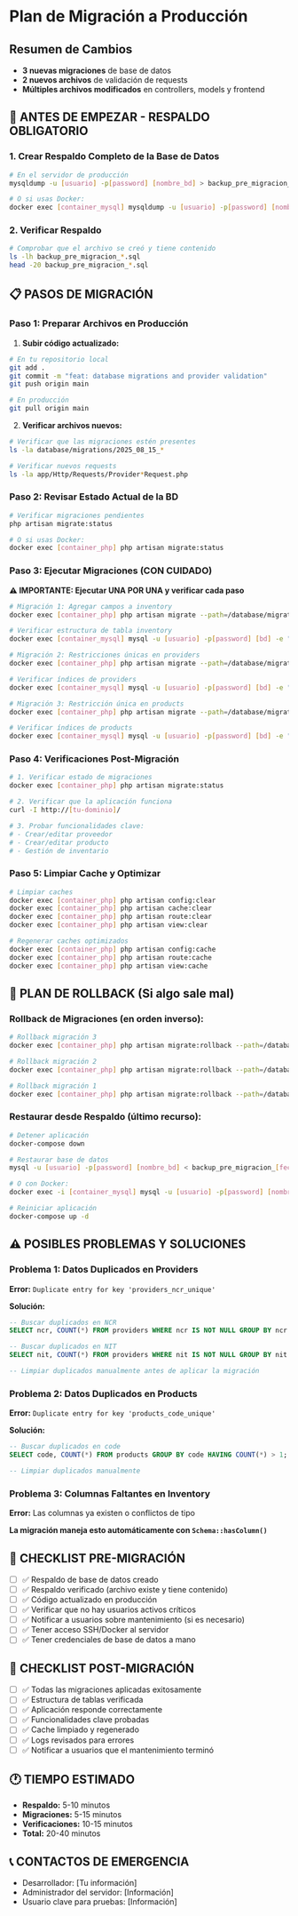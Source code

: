 # Plan de Migración a Producción

## Resumen de Cambios
- **3 nuevas migraciones** de base de datos
- **2 nuevos archivos** de validación de requests
- **Múltiples archivos modificados** en controllers, models y frontend

## 🚨 ANTES DE EMPEZAR - RESPALDO OBLIGATORIO

### 1. Crear Respaldo Completo de la Base de Datos
```bash
# En el servidor de producción
mysqldump -u [usuario] -p[password] [nombre_bd] > backup_pre_migracion_$(date +%Y%m%d_%H%M%S).sql

# O si usas Docker:
docker exec [container_mysql] mysqldump -u [usuario] -p[password] [nombre_bd] > backup_pre_migracion_$(date +%Y%m%d_%H%M%S).sql
```

### 2. Verificar Respaldo
```bash
# Comprobar que el archivo se creó y tiene contenido
ls -lh backup_pre_migracion_*.sql
head -20 backup_pre_migracion_*.sql
```

## 📋 PASOS DE MIGRACIÓN

### Paso 1: Preparar Archivos en Producción

1. **Subir código actualizado:**
```bash
# En tu repositorio local
git add .
git commit -m "feat: database migrations and provider validation"
git push origin main

# En producción
git pull origin main
```

2. **Verificar archivos nuevos:**
```bash
# Verificar que las migraciones estén presentes
ls -la database/migrations/2025_08_15_*

# Verificar nuevos requests
ls -la app/Http/Requests/Provider*Request.php
```

### Paso 2: Revisar Estado Actual de la BD

```bash
# Verificar migraciones pendientes
php artisan migrate:status

# O si usas Docker:
docker exec [container_php] php artisan migrate:status
```

### Paso 3: Ejecutar Migraciones (CON CUIDADO)

**⚠️ IMPORTANTE: Ejecutar UNA POR UNA y verificar cada paso**

```bash
# Migración 1: Agregar campos a inventory
docker exec [container_php] php artisan migrate --path=/database/migrations/2025_08_15_221307_add_sku_to_inventory_if_not_exists.php

# Verificar estructura de tabla inventory
docker exec [container_mysql] mysql -u [usuario] -p[password] [bd] -e "DESCRIBE inventory;"

# Migración 2: Restricciones únicas en providers
docker exec [container_php] php artisan migrate --path=/database/migrations/2025_08_15_230215_add_unique_constraints_to_providers_table.php

# Verificar índices de providers
docker exec [container_mysql] mysql -u [usuario] -p[password] [bd] -e "SHOW INDEX FROM providers;"

# Migración 3: Restricción única en products
docker exec [container_php] php artisan migrate --path=/database/migrations/2025_08_15_230510_add_unique_constraint_to_products_code.php

# Verificar índices de products
docker exec [container_mysql] mysql -u [usuario] -p[password] [bd] -e "SHOW INDEX FROM products;"
```

### Paso 4: Verificaciones Post-Migración

```bash
# 1. Verificar estado de migraciones
docker exec [container_php] php artisan migrate:status

# 2. Verificar que la aplicación funciona
curl -I http://[tu-dominio]/

# 3. Probar funcionalidades clave:
# - Crear/editar proveedor
# - Crear/editar producto
# - Gestión de inventario
```

### Paso 5: Limpiar Cache y Optimizar

```bash
# Limpiar caches
docker exec [container_php] php artisan config:clear
docker exec [container_php] php artisan cache:clear
docker exec [container_php] php artisan route:clear
docker exec [container_php] php artisan view:clear

# Regenerar caches optimizados
docker exec [container_php] php artisan config:cache
docker exec [container_php] php artisan route:cache
docker exec [container_php] php artisan view:cache
```

## 🔄 PLAN DE ROLLBACK (Si algo sale mal)

### Rollback de Migraciones (en orden inverso):
```bash
# Rollback migración 3
docker exec [container_php] php artisan migrate:rollback --path=/database/migrations/2025_08_15_230510_add_unique_constraint_to_products_code.php

# Rollback migración 2
docker exec [container_php] php artisan migrate:rollback --path=/database/migrations/2025_08_15_230215_add_unique_constraints_to_providers_table.php

# Rollback migración 1
docker exec [container_php] php artisan migrate:rollback --path=/database/migrations/2025_08_15_221307_add_sku_to_inventory_if_not_exists.php
```

### Restaurar desde Respaldo (último recurso):
```bash
# Detener aplicación
docker-compose down

# Restaurar base de datos
mysql -u [usuario] -p[password] [nombre_bd] < backup_pre_migracion_[fecha].sql

# O con Docker:
docker exec -i [container_mysql] mysql -u [usuario] -p[password] [nombre_bd] < backup_pre_migracion_[fecha].sql

# Reiniciar aplicación
docker-compose up -d
```

## ⚠️ POSIBLES PROBLEMAS Y SOLUCIONES

### Problema 1: Datos Duplicados en Providers
**Error:** `Duplicate entry for key 'providers_ncr_unique'`

**Solución:**
```sql
-- Buscar duplicados en NCR
SELECT ncr, COUNT(*) FROM providers WHERE ncr IS NOT NULL GROUP BY ncr HAVING COUNT(*) > 1;

-- Buscar duplicados en NIT
SELECT nit, COUNT(*) FROM providers WHERE nit IS NOT NULL GROUP BY nit HAVING COUNT(*) > 1;

-- Limpiar duplicados manualmente antes de aplicar la migración
```

### Problema 2: Datos Duplicados en Products
**Error:** `Duplicate entry for key 'products_code_unique'`

**Solución:**
```sql
-- Buscar duplicados en code
SELECT code, COUNT(*) FROM products GROUP BY code HAVING COUNT(*) > 1;

-- Limpiar duplicados manualmente
```

### Problema 3: Columnas Faltantes en Inventory
**Error:** Las columnas ya existen o conflictos de tipo

**La migración maneja esto automáticamente con `Schema::hasColumn()`**

## 📝 CHECKLIST PRE-MIGRACIÓN

- [ ] ✅ Respaldo de base de datos creado
- [ ] ✅ Respaldo verificado (archivo existe y tiene contenido)
- [ ] ✅ Código actualizado en producción
- [ ] ✅ Verificar que no hay usuarios activos críticos
- [ ] ✅ Notificar a usuarios sobre mantenimiento (si es necesario)
- [ ] ✅ Tener acceso SSH/Docker al servidor
- [ ] ✅ Tener credenciales de base de datos a mano

## 📝 CHECKLIST POST-MIGRACIÓN

- [ ] ✅ Todas las migraciones aplicadas exitosamente
- [ ] ✅ Estructura de tablas verificada
- [ ] ✅ Aplicación responde correctamente
- [ ] ✅ Funcionalidades clave probadas
- [ ] ✅ Cache limpiado y regenerado
- [ ] ✅ Logs revisados para errores
- [ ] ✅ Notificar a usuarios que el mantenimiento terminó

## 🕐 TIEMPO ESTIMADO
- **Respaldo:** 5-10 minutos
- **Migraciones:** 5-15 minutos
- **Verificaciones:** 10-15 minutos
- **Total:** 20-40 minutos

## 📞 CONTACTOS DE EMERGENCIA
- Desarrollador: [Tu información]
- Administrador del servidor: [Información]
- Usuario clave para pruebas: [Información]
